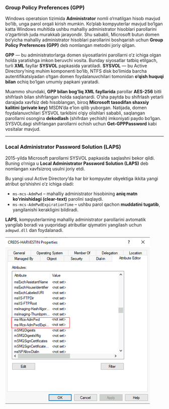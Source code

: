 ### Group Policy Preferences (GPP)

Windows operatsion tizimida **Administrator** nomli o‘rnatilgan hisob mavjud bo‘lib, unga parol orqali kirish mumkin. Ko‘plab kompyuterlar mavjud bo‘lgan katta Windows muhitida ushbu mahalliy administrator hisoblari parollarini o‘zgartirish juda murakkab jarayondir. Shu sababli, Microsoft butun domen bo‘yicha mahalliy administrator hisoblari parollarini boshqarish uchun **Group Policy Preferences (GPP)** deb nomlangan metodni joriy qilgan.

**GPP** — bu administratorlarga domen siyosatlarini parollarni o‘z ichiga olgan holda yaratishga imkon beruvchi vosita. Bunday siyosatlar tatbiq etilgach, turli **XML** fayllar **SYSVOL** papkasida yaratiladi. **SYSVOL** — bu Active Directory’ning muhim komponenti bo‘lib, NTFS disk bo‘limida barcha autentifikatsiyadan o‘tgan domen foydalanuvchilari tomonidan **o‘qish huquqi bilan** ochiq bo‘lgan umumiy papkani yaratadi.

Muammo shundaki, **GPP bilan bog‘liq XML fayllarida** parollar **AES-256** bitli shifrlash bilan shifrlangan holda saqlanardi. O‘sha paytda bu shifrlash yetarli darajada xavfsiz deb hisoblangan, biroq **Microsoft tasodifan shaxsiy kalitini (private key)** MSDN’da e’lon qilib yuborgan. Natijada, domen foydalanuvchilari SYSVOL tarkibini o‘qiy olishlari sababli, saqlangan parollarni osongina **dekodlash** (shifrdan yechish) imkoniyati paydo bo‘lgan. SYSVOLdagi shifrlangan parollarni ochish uchun **Get-GPPPassword** kabi vositalar mavjud.

---

### Local Administrator Password Solution (LAPS)

2015-yilda Microsoft parollarni SYSVOL papkasida saqlashni bekor qildi. Buning o‘rniga u **Local Administrator Password Solution (LAPS)** deb nomlangan xavfsizroq usulni joriy etdi.

Bu yangi usul Active Directory’da har bir kompyuter obyektiga ikkita yangi atribut qo‘shishni o‘z ichiga oladi:

* `ms-mcs-AdmPwd` – mahalliy administrator hisobining **aniq matn ko‘rinishidagi (clear-text)** parolini saqlaydi.
* `ms-mcs-AdmPwdExpirationTime` – ushbu parol qachon **muddatini tugatib**, yangilanishi kerakligini bildiradi.

**LAPS**, kompyuterlarning mahalliy administrator parollarini avtomatik yangilab boradi va yuqoridagi atributlar qiymatini yangilash uchun `admpwd.dll` dan foydalanadi.

![](https://raw.githubusercontent.com/akhatkulov/cheatsheets-for-windows/refs/heads/main/Credentials%20Harvesting/Local%20Administrator%20Password%20Solution%20(LAPS)/Local%20Administrator%20Password%20Solution%20(LAPS).png)
